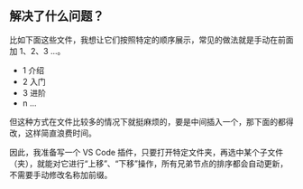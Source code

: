 ## 解决了什么问题？

比如下面这些文件，我想让它们按照特定的顺序展示，常见的做法就是手动在前面加 1、2、3 ...。

- 1 介绍
- 2 入门
- 3 进阶
- n ...

但这种方式在文件比较多的情况下就挺麻烦的，要是中间插入一个，那下面的都得改，这样简直浪费时间。

因此，我准备写一个 VS Code 插件，只要打开特定文件夹，再选中某个子文件（夹），就能对它进行“上移”、“下移”操作，所有兄弟节点的排序都会自动更新，不需要手动修改名称加前缀。
